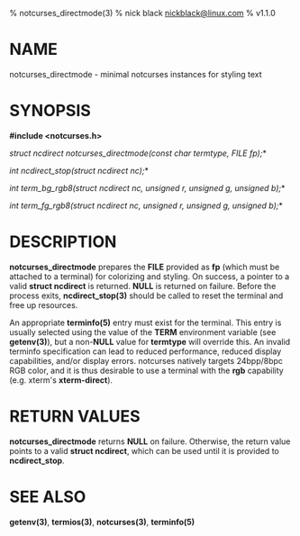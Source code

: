 % notcurses_directmode(3)
% nick black <nickblack@linux.com>
% v1.1.0

# NAME

notcurses_directmode - minimal notcurses instances for styling text

# SYNOPSIS

**#include <notcurses.h>**

**struct ncdirect* notcurses_directmode(const char *termtype, FILE* fp);**

**int ncdirect_stop(struct ncdirect* nc);**

**int term_bg_rgb8(struct ncdirect* nc, unsigned r, unsigned g, unsigned b);**

**int term_fg_rgb8(struct ncdirect* nc, unsigned r, unsigned g, unsigned b);**

# DESCRIPTION

**notcurses_directmode** prepares the **FILE** provided as **fp** (which must
be attached to a terminal) for colorizing and styling. On success, a pointer to
a valid **struct ncdirect** is returned. **NULL** is returned on failure.
Before the process exits, **ncdirect_stop(3)** should be called to reset the
terminal and free up resources.

An appropriate **terminfo(5)** entry must exist for the terminal. This entry is
usually selected using the value of the **TERM** environment variable (see
**getenv(3)**), but a non-**NULL** value for **termtype** will override this. An
invalid terminfo specification can lead to reduced performance, reduced
display capabilities, and/or display errors. notcurses natively targets
24bpp/8bpc RGB color, and it is thus desirable to use a terminal with the
**rgb** capability (e.g. xterm's **xterm-direct**).

# RETURN VALUES

**notcurses_directmode** returns **NULL** on failure. Otherwise, the return
value points to a valid **struct ncdirect**, which can be used until it is
provided to **ncdirect_stop**.

# SEE ALSO

**getenv(3)**, **termios(3)**, **notcurses(3)**, **terminfo(5)**

